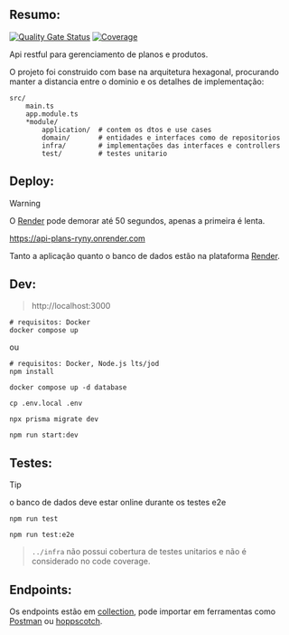 
## Resumo:
[![Quality Gate Status](https://sonarcloud.io/api/project_badges/measure?project=fabianosl1_api-plans&metric=alert_status)](https://sonarcloud.io/summary/overall?id=fabianosl1_api-plans)
[![Coverage](https://sonarcloud.io/api/project_badges/measure?project=fabianosl1_api-plans&metric=coverage)](https://sonarcloud.io/summary/overall?id=fabianosl1_api-plans)

Api restful para gerenciamento de planos e produtos.

O projeto foi construido com base na arquitetura hexagonal, procurando manter a distancia entre o dominio e os detalhes de implementação:
```shell
src/
    main.ts
    app.module.ts
    *module/
        application/  # contem os dtos e use cases
        domain/       # entidades e interfaces como de repositorios
        infra/        # implementações das interfaces e controllers
        test/         # testes unitario
```

## Deploy:
> [!WARNING]
> O [Render](https://render.com/) pode demorar até 50 segundos, apenas a primeira é lenta.

https://api-plans-ryny.onrender.com

Tanto a aplicação quanto o banco de dados estão na plataforma [Render](https://render.com/).

## Dev:
> http://localhost:3000

```shell
# requisitos: Docker
docker compose up
```
ou 
```shell
# requisitos: Docker, Node.js lts/jod
npm install

docker compose up -d database

cp .env.local .env

npx prisma migrate dev

npm run start:dev
```
## Testes:
> [!TIP]
> o banco de dados deve estar online durante os testes e2e

```shell
npm run test

npm run test:e2e
```
> `../infra` não possui cobertura de testes unitarios e não é considerado no code coverage.


## Endpoints:
Os endpoints estão em [collection](./docs/api-collection.json), pode importar em ferramentas como [Postman](https://www.postman.com/) ou [hoppscotch](https://hoppscotch.io/).


